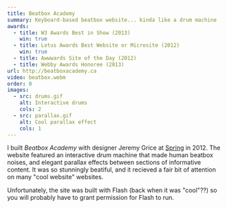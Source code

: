 ```yaml
---
title: Beatbox Academy
summary: Keyboard-based beatbox website... kinda like a drum machine
awards:
  - title: W3 Awards Best in Show (2013)
    win: true
  - title: Lotus Awards Best Website or Microsite (2012)
    win: true
  - title: Awwwards Site of the Day (2012)
  - title: Webby Awards Honoree (2013)
url: http://beatboxacademy.ca
video: beatbox.webm
order: 0
images:
  - src: drums.gif
    alt: Interactive drums
    cols: 2
  - src: parallax.gif
    alt: Cool parallax effect
    cols: 1
---
```


I built _Beatbox Academy_ with designer Jeremy Grice at [Spring](https://springadvertising.com) in 2012. The website featured an interactive drum machine that made human beatbox noises, and elegant parallax effects between sections of informative content. It was so stunningly beatiful, and it recieved a fair bit of attention on many "cool website" websites.

Unfortunately, the site was built with Flash (back when it was "cool"??) so you will probably have to grant permission for Flash to run.
